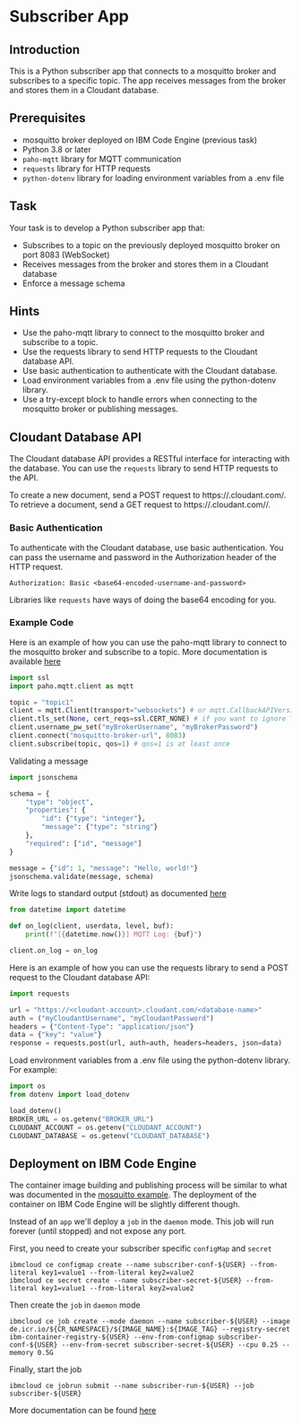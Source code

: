 # Subscriber App

## Introduction

This is a Python subscriber app that connects to a mosquitto broker and subscribes to a specific topic. The app receives messages from the broker and stores them in a Cloudant database.

## Prerequisites

- mosquitto broker deployed on IBM Code Engine (previous task)
- Python 3.8 or later
- `paho-mqtt` library for MQTT communication
- `requests` library for HTTP requests
- `python-dotenv` library for loading environment variables from a .env file

## Task

Your task is to develop a Python subscriber app that:

- Subscribes to a topic on the previously deployed mosquitto broker on port 8083 (WebSocket)
- Receives messages from the broker and stores them in a Cloudant database
- Enforce a message schema

## Hints

- Use the paho-mqtt library to connect to the mosquitto broker and subscribe to a topic.
- Use the requests library to send HTTP requests to the Cloudant database API.
- Use basic authentication to authenticate with the Cloudant database.
- Load environment variables from a .env file using the python-dotenv library.
- Use a try-except block to handle errors when connecting to the mosquitto broker or publishing messages.

## Cloudant Database API

The Cloudant database API provides a RESTful interface for interacting with the database. You can use the `requests` library to send HTTP requests to the API.

To create a new document, send a POST request to https://<cloudant-account>.cloudant.com/<database-name>.
To retrieve a document, send a GET request to https://<cloudant-account>.cloudant.com/<database-name>/<document-id>.

### Basic Authentication

To authenticate with the Cloudant database, use basic authentication. You can pass the username and password in the Authorization header of the HTTP request.

`Authorization: Basic <base64-encoded-username-and-password>`

Libraries like `requests` have ways of doing the base64 encoding for you.

### Example Code

Here is an example of how you can use the paho-mqtt library to connect to the mosquitto broker and subscribe to a topic. More documentation is available [here](https://eclipse.dev/paho/files/paho.mqtt.python/html/client.html)

```python
import ssl
import paho.mqtt.client as mqtt

topic = "topic1"
client = mqtt.Client(transport="websockets") # or mqtt.CallbackAPIVersion.VERSION2
client.tls_set(None, cert_reqs=ssl.CERT_NONE) # if you want to ignore TLS
client.username_pw_set("myBrokerUsername", "myBrokerPassword")
client.connect("mosquitto-broker-url", 8083)
client.subscribe(topic, qos=1) # qos=1 is at least once
```

Validating a message

```python
import jsonschema

schema = {
    "type": "object",
    "properties": {
        "id": {"type": "integer"},
        "message": {"type": "string"}
    },
    "required": ["id", "message"]
}

message = {"id": 1, "message": "Hello, world!"}
jsonschema.validate(message, schema)
```

Write logs to standard output (stdout) as documented [here](https://eclipse.dev/paho/files/paho.mqtt.python/html/client.html#paho.mqtt.client.Client.on_log)

```python
from datetime import datetime

def on_log(client, userdata, level, buf):
    print(f"[{datetime.now()}] MQTT Log: {buf}")

client.on_log = on_log
```

Here is an example of how you can use the requests library to send a POST request to the Cloudant database API:

```python
import requests

url = "https://<cloudant-account>.cloudant.com/<database-name>"
auth = ("myCloudantUsername", "myCloudantPassword")
headers = {"Content-Type": "application/json"}
data = {"key": "value"}
response = requests.post(url, auth=auth, headers=headers, json=data)
```

Load environment variables from a .env file using the python-dotenv library. For example:

```python
import os
from dotenv import load_dotenv

load_dotenv()
BROKER_URL = os.getenv("BROKER_URL")
CLOUDANT_ACCOUNT = os.getenv("CLOUDANT_ACCOUNT")
CLOUDANT_DATABASE = os.getenv("CLOUDANT_DATABASE")
```

## Deployment on IBM Code Engine

The container image building and publishing process will be similar to what was documented in the [mosquitto example](./3_Deploy_on_IBM-Cloud.md). The deployment of the container on IBM Code Engine will be slightly different though.

Instead of an `app` we'll deploy a `job` in the `daemon` mode. This job will run forever (until stopped) and not expose any port.

First, you need to create your subscriber specific `configMap` and `secret`

```
ibmcloud ce configmap create --name subscriber-conf-${USER} --from-literal key1=value1 --from-literal key2=value2
ibmcloud ce secret create --name subscriber-secret-${USER} --from-literal key1=value1 --from-literal key2=value2
```

Then create the `job` in `daemon` mode

```
ibmcloud ce job create --mode daemon --name subscriber-${USER} --image de.icr.io/${CR_NAMESPACE}/${IMAGE_NAME}:${IMAGE_TAG} --registry-secret ibm-container-registry-${USER} --env-from-configmap subscriber-conf-${USER} --env-from-secret subscriber-secret-${USER} --cpu 0.25 --memory 0.5G
```

Finally, start the job

```
ibmcloud ce jobrun submit --name subscriber-run-${USER} --job subscriber-${USER}
```

More documentation can be found [here](https://cloud.ibm.com/docs/codeengine?topic=codeengine-job-daemon)
